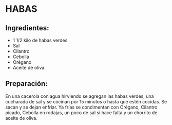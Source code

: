 # HABAS

## Ingredientes:
- 1 1/2 kilo de habas verdes
- Sal
- Cilantro 
- Cebolla 
- Orégano
- Aceite de oliva 

## Preparación: 
En una cacerola con agua hirviendo se agregan las habas verdes, una cucharada de sal y se cocinan por 15 minutos o hasta que estén cocidas. Se sacan y se dejan enfríar. Ya frías se condimentan con Orégano, Cilantro picado, Cebolla en rodajas, un poco de sal si hace falta y un chorrito de aceite de oliva. 